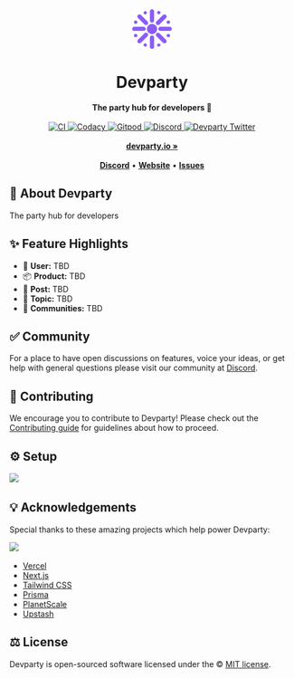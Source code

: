 <div align="center">
    <img src="public/logo.svg" height="70" alt="Devparty Logo">
    <h1>Devparty</h1>
    <strong>The party hub for developers 🥳</strong>
</div>
<br>
<div align="center">
    <a href="https://gitlab.com/yo/devparty/-/commits/main">
        <img src="https://gitlab.com/yo/devparty/badges/main/pipeline.svg" alt="CI">
    </a>
    <a href="https://www.codacy.com/gl/yo/devparty/dashboard">
        <img src="https://app.codacy.com/project/badge/Grade/2de963e2411a4e9b8ad20cc6438fc7d4" alt="Codacy">
    </a>
    <a href="https://gitpod.io/#https://gitlab.com/yo/devparty/-/tree/main/">
        <img src="https://img.shields.io/badge/setup-automated-blue?logo=gitpod" alt="Gitpod">
    </a>
    <a href="https://discord.gg/zxHM7uwDmk">
        <img src="https://img.shields.io/discord/873418656405651487.svg?label=&logo=discord&logoColor=ffffff&color=7389D8&labelColor=6A7EC2" alt="Discord">
    </a>
    <a href="https://twitter.com/yogicodes">
        <img src="https://img.shields.io/twitter/follow/yogicodes?label=yogicodes&style=flat&logo=twitter&color=1DA1F2" alt="Devparty Twitter">
    </a>
</div>
<div align="center">
    <br>
    <a href="https://devparty.io"><b>devparty.io »</b></a>
    <br><br>
    <a href="https://discord.gg/zxHM7uwDmk"><b>Discord</b></a>
    •
    <a href="https://devparty.io"><b>Website</b></a>
    •
    <a href="https://gitlab.com/yo/devparty/-/issues/new"><b>Issues</b></a>
</div>

## 🍭 About Devparty

The party hub for developers

## ✨ Feature Highlights

- 👤 **User:** TBD
- 📦 **Product:** TBD
- 💌 **Post:** TBD
- 🍔 **Topic:** TBD
- 👥 **Communities:** TBD

## ✅ Community

For a place to have open discussions on features, voice your ideas, or get help with general questions please visit our community at [Discord](https://discord.gg/zxHM7uwDmk).

## 🤝 Contributing

We encourage you to contribute to Devparty! Please check out the [Contributing guide](CONTRIBUTING.md) for guidelines about how to proceed.

## ⚙️ Setup

[<img src="https://gitpod.io/button/open-in-gitpod.svg" height="40">](https://gitpod.io/#https://gitlab.com/yo/devparty)

## 💡 Acknowledgements

Special thanks to these amazing projects which help power Devparty:

[<img src="https://assets.devparty.io/images/powered-by-vercel.svg" height="35">](https://vercel.com/?utm_source=devparty&utm_campaign=oss)

- [Vercel](https://vercel.com/?utm_source=devparty&utm_campaign=oss)
- [Next.js](https://nextjs.org)
- [Tailwind CSS](https://tailwindcss.com)
- [Prisma](https://prisma.io)
- [PlanetScale](https://planetscale.com)
- [Upstash](https://upstash.com)

## ⚖️ License

Devparty is open-sourced software licensed under the © [MIT license](LICENSE).

